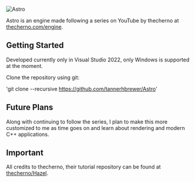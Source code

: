 ![Astro](/Resources/Branding/Astro_Engine_Logo/png?raw=true "Astro")

Astro is an engine made following a series on YouTube by thecherno at [thecherno.com/engine](https://thecherno.com/engine).

## Getting Started

Developed currently only in Visual Studio 2022, only Windows is supported at the moment.

Clone the repository using git:

'git clone --recursive https://github.com/tannerhbrewer/Astro'

## Future Plans

Along with continuing to follow the series, I plan to make this more customized to me as time goes on
and learn about rendering and modern C++ applications.

## Important

All credits to thecherno, their tutorial repository can be found at [thecherno/Hazel](https://github.com/TheCherno/Hazel).